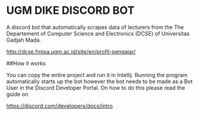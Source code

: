 # UGM DIKE DISCORD BOT
A discord bot that automatically scrapes data of lecturers from the The Departement of 
Computer Science and Electronics (DCSE) of Universitas Gadjah Mada. 

http://dcse.fmipa.ugm.ac.id/site/en/profil-pengajar/

##How it works

You can copy the entire project and run it in Intellij. Running the program automatically
starts up the bot however the bot needs to be made as a Bot User in the Discord Developer
Portal. On how to do this please read the guide on 

https://discord.com/developers/docs/intro.
